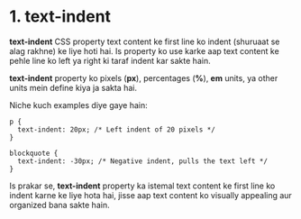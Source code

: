 # 1. text-indent

**text-indent** CSS property text content ke first line ko indent (shuruaat se alag rakhne) ke liye hoti hai. Is property ko use karke aap text content ke pehle line ko left ya right ki taraf indent kar sakte hain.

**text-indent** property ko pixels (**px**), percentages (**%**), **em** units, ya other units mein define kiya ja sakta hai.

Niche kuch examples diye gaye hain:

```
p {
  text-indent: 20px; /* Left indent of 20 pixels */
}
```

```
blockquote {
  text-indent: -30px; /* Negative indent, pulls the text left */
}
```

Is prakar se, **text-indent** property ka istemal text content ke first line ko indent karne ke liye hota hai, jisse aap text content ko visually appealing aur organized bana sakte hain.